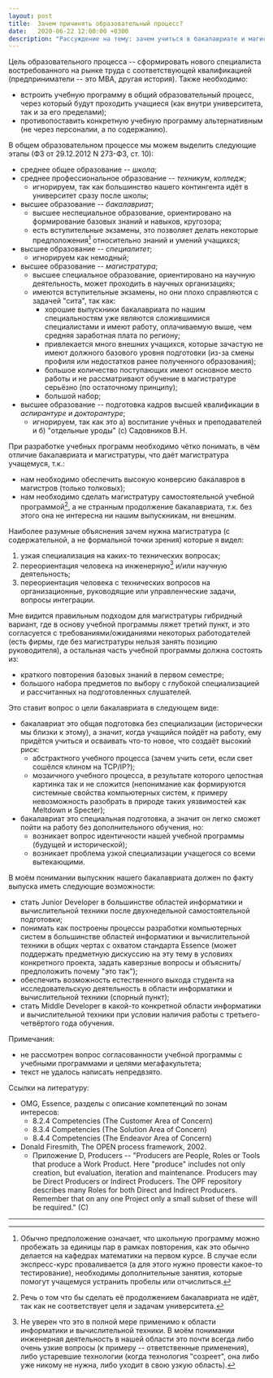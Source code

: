 ```yaml
---
layout: post
title:  Зачем причинять образовательный процесс?
date:   2020-06-22 12:00:00 +0300
description: "Рассуждение на тему: зачем учиться в бакалавриате и магистратуре?"
---
```


Цель образовательного процесса -- сформировать нового специалиста востребованного на рынке труда с соответствующей квалификацией (предприниматели -- это MBA, другая история). Также необходимо:
- встроить учебную программу в общий образовательный процесс, через который будут проходить учащиеся (как внутри университета, так и за его пределами);
- противопоставить конкретную учебную программу альтернативным (не через персоналии, а по содержанию).

В общем образовательном процессе мы можем выделить следующие этапы (ФЗ от 29.12.2012 N 273-ФЗ, ст. 10):
- среднее общее образование -- *школа*;
- среднее профессиональное образование -- *техникум*, *колледж*;
  - игнорируем, так как большинство нашего контингента идёт в университет сразу после школы;
- высшее образование -- *бакалавриат*;
  - высшее неспециальное образование, ориентировано на формирование базовых знаний и навыков, кругозора;
  - есть вступительные экзамены, это позволяет делать некоторые предположения[^1] относительно знаний и умений учащихся;
- высшее образование -- *специалитет*;
  - игнорируем как немодный;
- высшее образование -- *магистратура*;
  - высшее специальное образование, ориентировано на научную деятельность, может проходить в научных организациях;
  - имеются вступительные экзамены, но они плохо справляются с задачей "сита", так как:
    - хорошие выпускники бакалавриата по нашим специальностям уже являются сложившимися специалистами и имеют работу, оплачиваемую выше, чем средняя заработная плата по региону;
    - привлекается много внешних учащихся, которые зачастую не имеют должного базового уровня подготовки (из-за смены профиля или недостатков ранее полученного образования);
    - большое количество поступающих имеют основное место работы и не рассматривают обучение в магистратуре серьёзно (по остаточному принципу);
    - большой набор;
- высшее образование -- подготовка кадров высшей квалификации в *аспирантуре* и *докторантуре*;
  - игнорируем, так как это а) воспитание учёных и преподавателей и б) "отдельные уроды" (с) Садовников В.Н.

При разработке учебных программ необходимо чётко понимать, в чём отличие бакалавриата и магистратуры, что даёт магистратура учащемуся, т.к.:
- нам необходимо обеспечить высокую конверсию бакалавров в магистров (только толковых);
- нам необходимо сделать магистратуру самостоятельной учебной программой[^2], а не странным продолжение бакалавриата, т.к. без этого она не интересна ни нашим выпускникам, ни внешним.

Наиболее разумные объяснения зачем нужна магистратура (с содержательной, а не формальной точки зрения) которые я видел:
1. узкая специализация на каких-то технических вопросах;
2. переориентация человека на инженерную[^3] и/или научную деятельность;
3. переориентация человека с технических вопросов на организационные, руководящие или управленческие задачи, вопросы интеграции.

Мне видится правильным подходом для магистратуры гибридный вариант, где в основу учебной программы ляжет третий пункт, и это согласуется с требованиями/ожиданиями некоторых работодателей (есть фирмы, где без магистратуры нельзя занять позицию руководителя), а остальная часть учебной программы должна состоять из:
- краткого повторения базовых знаний в первом семестре;
- большого набора предметов по выбору с глубокой специализацией и рассчитанных на подготовленных слушателей.

Это ставит вопрос о цели бакалавриата в следующем виде:
- бакалавриат это общая подготовка без специализации (исторически мы близки к этому), а значит, когда учащийся пойдёт на работу, ему придётся учиться и осваивать что-то новое, что создаёт высокий риск:
  - абстрактного учебного процесса (зачем учить сети, если свет сошёлся клином на TCP/IP?);
  - мозаичного учебного процесса, в результате которого целостная картинка так и не сложится (непонимание как формируются системные свойства компьютерных систем, к примеру невозможность разобрать в природе таких уязвимостей как Meltdown и Specter);
- бакалавриат это специальная подготовка, а значит он легко сможет пойти на работу без дополнительного обучения, но:
  - возникает вопрос идентичности нашей учебной программы (будущей и исторической);
  - возникает проблема узкой специализации учащегося со всеми вытекающими.

В моём понимании выпускник нашего бакалавриата должен по факту выпуска иметь следующие возможности:
- стать Junior Developer в большинстве областей информатики и вычислительной техники после двухнедельной самостоятельной подготовки;
- понимать как построены процессы разработки компьютерных систем в большинстве областей информатики и вычислительной техники в общих чертах с охватом стандарта Essence (может поддержать предметную дискуссию на эту тему в условиях конкретного проекта, задать каверзные вопросы и объяснить/предположить почему "это так");
- обеспечить возможность естественного выхода студента на исследовательскую деятельность в области информатики и вычислительной техники (спорный пункт);
- стать Middle Developer в какой-то конкретной области информатики и вычислительной техники при условии наличия работы с третьего-четвёртого года обучения.

Примечания:
- не рассмотрен вопрос согласованности учебной программы с учебными программами и целями мегафакультета;
- текст не удалось написать непредвзято.

Ссылки на литературу:
- OMG, Essence, разделы с описание компетенций по зонам интересов:
  - 8.2.4 Competencies (The Customer Area of Concern)
  - 8.3.4 Competencies (The Solution Area of Concern)
  - 8.4.4 Competencies (The Endeavor Area of Concern)
- Donald Firesmith, The OPEN process framework, 2002.
  - Приложение D, Producers -- "Producers are People, Roles or Tools that produce a Work Product. Here "produce" includes not only creation, but evaluation, iteration and maintenance. Producers may be Direct Producers or Indirect Producers. The OPF repository describes many Roles for both Direct and Indirect Producers. Remember that on any one Project only a small subset of these will be required." (C)

<!-- # [In reply to Игорь Жирков] -->
<!-- # 1. Согласен. Я не предлагаю сейчас придумывать магистратуру, я предлагаю сформулировать её интерфейс подключения к нашему бакалавриату. -->
<!-- # 2. Под общим я имел ввиду что выпустить мы должны человека которые со всем знаком, может что-то сделать в любой области, но с весьма хреновым качеством. Зато с мостиками из одной области в другу. -->

<!-- # Под специальным - человек по выпуску должен быть midlle-ом в какой-то области. На сколько я понимаю, именно этим занимаются ИТИП-овцы, готовят отличных программистов универсалов. Нам же надо шире. -->
<!-- # 3. -->
<!-- # > - стать джуном — да (кроме ML и math-heavy областей) -->
<!-- # ML - как мне кажется на уровне подмастерия можно; -->
<!-- # math-heavy - тут возможно надо быть хорошим математиком по основному образованию, тебе виднее. -->
<!-- # Нужен адекватный список с хорошим покрытием. К примеру, должен ли туда попасть ЦОС? -->

<!-- # Процессы надо знать на уровне хороших примеров и как бывает. Что бы человек ориентировался в этом вопросе и не приставал к роботадетелю с вопросами: давайте выкинем linter-ы из CI..., а тут дедлайн, можно без тестов? -->

<!-- # > - естественный выход на исследовательскую деятельность -->
<!-- # Тут наши любимые темы: философия, математика и прочая никому на практике не нужна фигня. -->

---

[^1]: Обычно предположение означает, что школьную программу можно пробежать за единицы пар в рамках повторения, как это обычно делается на кафедрах математики на первом курсе. В случае если экспресс-курс проваливается (а для этого нужно провести какое-то тестирование), необходимы дополнительные занятия, которые помогут учащемуся устранить пробелы или отчислиться.

[^2]: Речь о том что бы сделать её продолжением бакалавриата не идёт, так как не соответствует целя и задачам университета.

[^3]: Не уверен что это в полной мере применимо к области информатики и вычислительной техники. В моём понимании инженерная деятельность в нашей области это почти всегда либо очень узкие вопросы (к примеру -- ответственные применения), либо устаревшие технологии (когда технология "созреет", она либо уже никому не нужна, либо уходит в свою узкую область).
